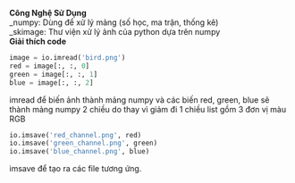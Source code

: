 **Công Nghệ Sử Dụng**<br>
_numpy: Dùng để xử lý mảng (số học, ma trận, thống kê)<br>
_skimage: Thư viện xử lý ảnh của python dựa trên numpy<br>
**Giải thích code**<br>
```python
image = io.imread('bird.png')
red = image[:, :, 0]
green = image[:, :, 1]
blue = image[:, :, 2]
```
imread để biến ảnh thành mảng numpy và các biến red, green, blue sẽ thành mảng numpy 2 chiều do thay vì giảm đi 1 chiều list gồm 3 đơn vị màu RGB
```python
io.imsave('red_channel.png', red)
io.imsave('green_channel.png', green)
io.imsave('blue_channel.png', blue)
```
imsave để tạo ra các file tương ứng.
